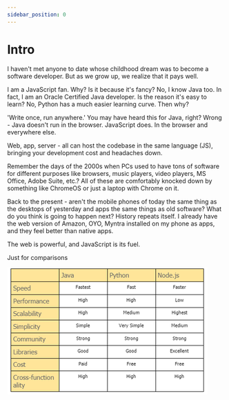 ```yaml
---
sidebar_position: 0
---
```


# Intro

I haven't met anyone to date whose childhood dream was to become a software developer. But as we grow up, we realize that it pays well.

I am a JavaScript fan. Why? Is it because it's fancy? No, I know Java too. In fact, I am an Oracle Certified Java developer. Is the reason it's easy to learn? No, Python has a much easier learning curve. Then why?

'Write once, run anywhere.' You may have heard this for Java, right? Wrong - Java doesn't run in the browser. JavaScript does. In the browser and everywhere else.

Web, app, server - all can host the codebase in the same language (JS), bringing your development cost and headaches down.

Remember the days of the 2000s when PCs used to have tons of software for different purposes like browsers, music players, video players, MS Office, Adobe Suite, etc.? All of these are comfortably knocked down by something like ChromeOS or just a laptop with Chrome on it.

Back to the present - aren't the mobile phones of today the same thing as the desktops of yesterday and apps the same things as old software? What do you think is going to happen next? History repeats itself. I already have the web version of Amazon, OYO, Myntra installed on my phone as apps, and they feel better than native apps.

The web is powerful, and JavaScript is its fuel.

<!-- 
## Start by reading topics on your left

Get started by **creating a new site**.

Or **try Docusaurus immediately** with **[docusaurus.new](https://docusaurus.new)**.

## Generate a new site

Generate a new Docusaurus site using the **classic template**:

```shell
npm init docusaurus@latest my-website classic
```

## Start your site

Run the development server:

```shell
cd my-website

npx docusaurus start
```

Your site starts at `http://localhost:3000`.

Open `docs/intro.md` and edit some lines: the site **reloads automatically** and display your changes. 
-->

Just for  comparisons

![Java vs Js vs Python](./DSA/images/jsvsjava.png)
